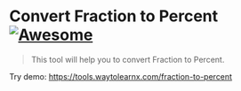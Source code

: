 # Convert Fraction to Percent [![Awesome](https://cdn.rawgit.com/sindresorhus/awesome/d7305f38d29fed78fa85652e3a63e154dd8e8829/media/badge.svg)](https://github.com/sindresorhus/awesome)

>This tool will help you to convert Fraction to Percent.

Try demo: https://tools.waytolearnx.com/fraction-to-percent
